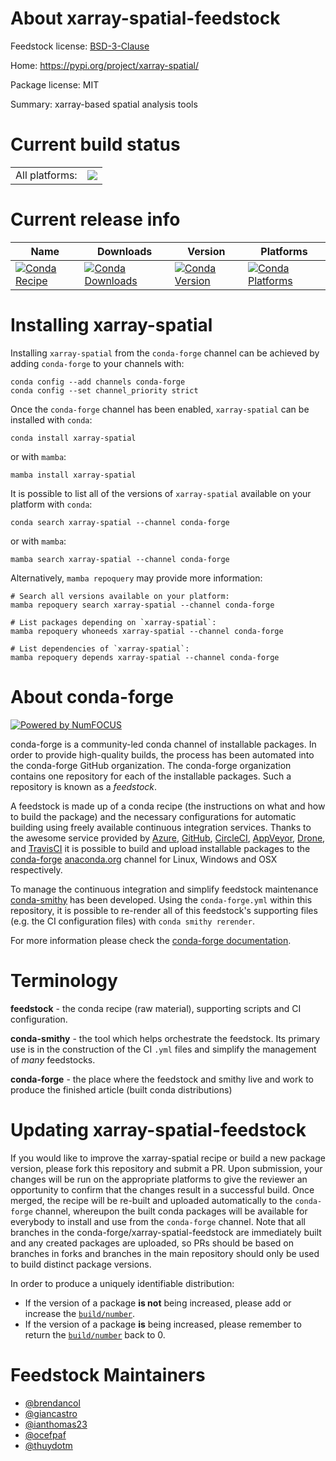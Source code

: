 About xarray-spatial-feedstock
==============================

Feedstock license: [BSD-3-Clause](https://github.com/conda-forge/xarray-spatial-feedstock/blob/main/LICENSE.txt)

Home: https://pypi.org/project/xarray-spatial/

Package license: MIT

Summary: xarray-based spatial analysis tools

Current build status
====================


<table><tr><td>All platforms:</td>
    <td>
      <a href="https://dev.azure.com/conda-forge/feedstock-builds/_build/latest?definitionId=10315&branchName=main">
        <img src="https://dev.azure.com/conda-forge/feedstock-builds/_apis/build/status/xarray-spatial-feedstock?branchName=main">
      </a>
    </td>
  </tr>
</table>

Current release info
====================

| Name | Downloads | Version | Platforms |
| --- | --- | --- | --- |
| [![Conda Recipe](https://img.shields.io/badge/recipe-xarray--spatial-green.svg)](https://anaconda.org/conda-forge/xarray-spatial) | [![Conda Downloads](https://img.shields.io/conda/dn/conda-forge/xarray-spatial.svg)](https://anaconda.org/conda-forge/xarray-spatial) | [![Conda Version](https://img.shields.io/conda/vn/conda-forge/xarray-spatial.svg)](https://anaconda.org/conda-forge/xarray-spatial) | [![Conda Platforms](https://img.shields.io/conda/pn/conda-forge/xarray-spatial.svg)](https://anaconda.org/conda-forge/xarray-spatial) |

Installing xarray-spatial
=========================

Installing `xarray-spatial` from the `conda-forge` channel can be achieved by adding `conda-forge` to your channels with:

```
conda config --add channels conda-forge
conda config --set channel_priority strict
```

Once the `conda-forge` channel has been enabled, `xarray-spatial` can be installed with `conda`:

```
conda install xarray-spatial
```

or with `mamba`:

```
mamba install xarray-spatial
```

It is possible to list all of the versions of `xarray-spatial` available on your platform with `conda`:

```
conda search xarray-spatial --channel conda-forge
```

or with `mamba`:

```
mamba search xarray-spatial --channel conda-forge
```

Alternatively, `mamba repoquery` may provide more information:

```
# Search all versions available on your platform:
mamba repoquery search xarray-spatial --channel conda-forge

# List packages depending on `xarray-spatial`:
mamba repoquery whoneeds xarray-spatial --channel conda-forge

# List dependencies of `xarray-spatial`:
mamba repoquery depends xarray-spatial --channel conda-forge
```


About conda-forge
=================

[![Powered by
NumFOCUS](https://img.shields.io/badge/powered%20by-NumFOCUS-orange.svg?style=flat&colorA=E1523D&colorB=007D8A)](https://numfocus.org)

conda-forge is a community-led conda channel of installable packages.
In order to provide high-quality builds, the process has been automated into the
conda-forge GitHub organization. The conda-forge organization contains one repository
for each of the installable packages. Such a repository is known as a *feedstock*.

A feedstock is made up of a conda recipe (the instructions on what and how to build
the package) and the necessary configurations for automatic building using freely
available continuous integration services. Thanks to the awesome service provided by
[Azure](https://azure.microsoft.com/en-us/services/devops/), [GitHub](https://github.com/),
[CircleCI](https://circleci.com/), [AppVeyor](https://www.appveyor.com/),
[Drone](https://cloud.drone.io/welcome), and [TravisCI](https://travis-ci.com/)
it is possible to build and upload installable packages to the
[conda-forge](https://anaconda.org/conda-forge) [anaconda.org](https://anaconda.org/)
channel for Linux, Windows and OSX respectively.

To manage the continuous integration and simplify feedstock maintenance
[conda-smithy](https://github.com/conda-forge/conda-smithy) has been developed.
Using the ``conda-forge.yml`` within this repository, it is possible to re-render all of
this feedstock's supporting files (e.g. the CI configuration files) with ``conda smithy rerender``.

For more information please check the [conda-forge documentation](https://conda-forge.org/docs/).

Terminology
===========

**feedstock** - the conda recipe (raw material), supporting scripts and CI configuration.

**conda-smithy** - the tool which helps orchestrate the feedstock.
                   Its primary use is in the construction of the CI ``.yml`` files
                   and simplify the management of *many* feedstocks.

**conda-forge** - the place where the feedstock and smithy live and work to
                  produce the finished article (built conda distributions)


Updating xarray-spatial-feedstock
=================================

If you would like to improve the xarray-spatial recipe or build a new
package version, please fork this repository and submit a PR. Upon submission,
your changes will be run on the appropriate platforms to give the reviewer an
opportunity to confirm that the changes result in a successful build. Once
merged, the recipe will be re-built and uploaded automatically to the
`conda-forge` channel, whereupon the built conda packages will be available for
everybody to install and use from the `conda-forge` channel.
Note that all branches in the conda-forge/xarray-spatial-feedstock are
immediately built and any created packages are uploaded, so PRs should be based
on branches in forks and branches in the main repository should only be used to
build distinct package versions.

In order to produce a uniquely identifiable distribution:
 * If the version of a package **is not** being increased, please add or increase
   the [``build/number``](https://docs.conda.io/projects/conda-build/en/latest/resources/define-metadata.html#build-number-and-string).
 * If the version of a package **is** being increased, please remember to return
   the [``build/number``](https://docs.conda.io/projects/conda-build/en/latest/resources/define-metadata.html#build-number-and-string)
   back to 0.

Feedstock Maintainers
=====================

* [@brendancol](https://github.com/brendancol/)
* [@giancastro](https://github.com/giancastro/)
* [@ianthomas23](https://github.com/ianthomas23/)
* [@ocefpaf](https://github.com/ocefpaf/)
* [@thuydotm](https://github.com/thuydotm/)

